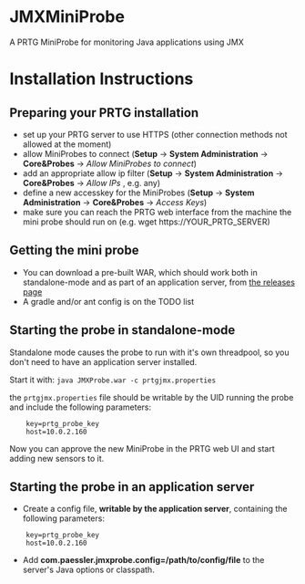 JMXMiniProbe
============

A PRTG MiniProbe for monitoring Java applications using JMX

Installation Instructions
=========================

Preparing your PRTG installation
--------------------------------

- set up your PRTG server to use HTTPS (other connection methods not allowed at the moment)
- allow MiniProbes to connect (**Setup** -> **System Administration** -> **Core&Probes** -> *Allow MiniProbes to connect*)
- add an appropriate allow ip filter (**Setup** -> **System Administration** -> **Core&Probes** -> *Allow IPs* , e.g. any) 
- define a new accesskey for the MiniProbes (**Setup** -> **System Administration** -> **Core&Probes** -> *Access Keys*)
- make sure you can reach the PRTG web interface from the machine the mini probe should run on (e.g. wget https://YOUR_PRTG_SERVER)

Getting the mini probe
------------------

- You can download a pre-built WAR, which should work both in standalone-mode and as part of an application server, from [the releases page](https://github.com/PaesslerAG/JMXMiniProbe/releases)
- A gradle and/or ant config is on the TODO list

Starting the probe in standalone-mode
-------------------------------------

Standalone mode causes the probe to run with it's own threadpool, so you don't need to have an application server installed.

Start it with:
    ```java JMXProbe.war -c prtgjmx.properties```

the ```prtgjmx.properties``` file should be writable by the UID running the probe and include the following parameters:

```
    key=prtg_probe_key
    host=10.0.2.160
```

Now you can approve the new MiniProbe in the PRTG web UI and start adding new sensors to it.

Starting the probe in an application server
-------------------------------------------

* Create a config file, **writable by the application server**, containing the following parameters:
```
    key=prtg_probe_key
    host=10.0.2.160
```
* Add **com.paessler.jmxprobe.config=/path/to/config/file** to the server's Java options or classpath.
